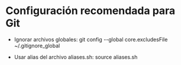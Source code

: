 # Configuración recomendada para Git

- Ignorar archivos globales:
  git config --global core.excludesFile ~/.gitignore_global

- Usar alias del archivo aliases.sh:
  source aliases.sh
